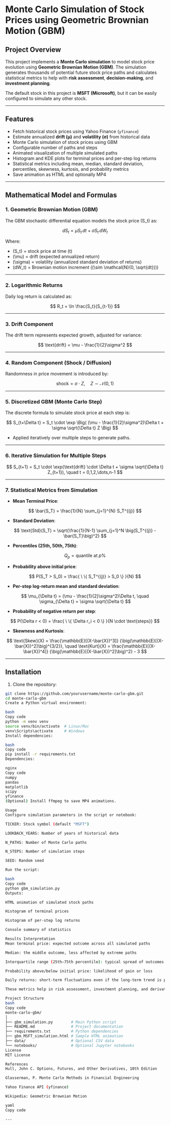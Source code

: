 # Monte Carlo Simulation of Stock Prices using Geometric Brownian Motion (GBM)

## Project Overview

This project implements a **Monte Carlo simulation** to model stock price evolution using **Geometric Brownian Motion (GBM)**. The simulation generates thousands of potential future stock price paths and calculates statistical metrics to help with **risk assessment**, **decision-making**, and **investment planning**.  

The default stock in this project is **MSFT (Microsoft)**, but it can be easily configured to simulate any other stock.

---

## Features

- Fetch historical stock prices using Yahoo Finance (`yfinance`)  
- Estimate annualized **drift (μ)** and **volatility (σ)** from historical data  
- Monte Carlo simulation of stock prices using GBM  
- Configurable number of paths and steps  
- Animated visualization of multiple simulated paths  
- Histogram and KDE plots for terminal prices and per-step log returns  
- Statistical metrics including mean, median, standard deviation, percentiles, skewness, kurtosis, and probability metrics  
- Save animation as HTML and optionally MP4  

---

## Mathematical Model and Formulas

### 1. Geometric Brownian Motion (GBM)

The GBM stochastic differential equation models the stock price \(S_t\) as:

$$
dS_t = \mu S_t \, dt + \sigma S_t \, dW_t
$$

Where:

- \(S_t\) = stock price at time \(t\)  
- \(\mu\) = drift (expected annualized return)  
- \(\sigma\) = volatility (annualized standard deviation of returns)  
- \(dW_t\) = Brownian motion increment (\(\sim \mathcal{N}(0, \sqrt{dt})\))  

---

### 2. Logarithmic Returns

Daily log return is calculated as:

$$
R_t = \ln \frac{S_t}{S_{t-1}}
$$

---

### 3. Drift Component

The drift term represents expected growth, adjusted for variance:

$$
\text{drift} = \mu - \frac{1}{2}\sigma^2
$$

---

### 4. Random Component (Shock / Diffusion)

Randomness in price movement is introduced by:

$$
\text{shock} = \sigma \cdot Z, \quad Z \sim \mathcal{N}(0,1)
$$

---

### 5. Discretized GBM (Monte Carlo Step)

The discrete formula to simulate stock price at each step is:

$$
S_{t+\Delta t} = S_t \cdot 
\exp \Big( (\mu - \frac{1}{2}\sigma^2)\Delta t + \sigma \sqrt{\Delta t} Z \Big)
$$

- Applied iteratively over multiple steps to generate paths.

---

### 6. Iterative Simulation for Multiple Steps

$$
S_{t+1} = S_t \cdot \exp(\text{drift} \cdot \Delta t + \sigma \sqrt{\Delta t} Z_{t+1}), \quad t = 0,1,2,\dots,n-1
$$

---

### 7. Statistical Metrics from Simulation

- **Mean Terminal Price**:

$$
\bar{S_T} = \frac{1}{N} \sum_{j=1}^{N} S_T^{(j)}
$$

- **Standard Deviation**:

$$
\text{Std}(S_T) = \sqrt{\frac{1}{N-1} \sum_{j=1}^N 
\big(S_T^{(j)} - \bar{S_T}\big)^2}
$$

- **Percentiles (25th, 50th, 75th)**:

$$
Q_p = \text{quantile at } p\%
$$

- **Probability above initial price**:

$$
P(S_T > S_0) = \frac{ \ \{ S_T^{(j)} > S_0 \} }{N}
$$

- **Per-step log-return mean and standard deviation**:

$$
\mu_{\Delta t} = (\mu - \frac{1}{2}\sigma^2)\Delta t, \quad 
\sigma_{\Delta t} = \sigma \sqrt{\Delta t}
$$

- **Probability of negative return per step**:

$$
P(\Delta r < 0) = 
\frac{ \ \{ \Delta r_i < 0 \} }{N \cdot \text{steps}}
$$

- **Skewness and Kurtosis**:

$$
\text{Skew}(X) = 
\frac{\mathbb{E}[(X-\bar{X})^3]}
{\big(\mathbb{E}[(X-\bar{X})^2]\big)^{3/2}}, \quad
\text{Kurt}(X) = 
\frac{\mathbb{E}[(X-\bar{X})^4]}
{\big(\mathbb{E}[(X-\bar{X})^2]\big)^2} - 3
$$

---

## Installation

1. Clone the repository:

```bash
git clone https://github.com/yourusername/monte-carlo-gbm.git
cd monte-carlo-gbm
Create a Python virtual environment:

bash
Copy code
python -m venv venv
source venv/bin/activate  # Linux/Mac
venv\Scripts\activate     # Windows
Install dependencies:

bash
Copy code
pip install -r requirements.txt
Dependencies:

nginx
Copy code
numpy
pandas
matplotlib
scipy
yfinance
(Optional) Install ffmpeg to save MP4 animations.

Usage
Configure simulation parameters in the script or notebook:

TICKER: Stock symbol (default "MSFT")

LOOKBACK_YEARS: Number of years of historical data

N_PATHS: Number of Monte Carlo paths

N_STEPS: Number of simulation steps

SEED: Random seed

Run the script:

bash
Copy code
python gbm_simulation.py
Outputs:

HTML animation of simulated stock paths

Histogram of terminal prices

Histogram of per-step log returns

Console summary of statistics

Results Interpretation
Mean terminal price: expected outcome across all simulated paths

Median: the middle outcome, less affected by extreme paths

Interquartile range (25th–75th percentile): typical spread of outcomes

Probability above/below initial price: likelihood of gain or loss

Daily returns: short-term fluctuations even if the long-term trend is positive

These metrics help in risk assessment, investment planning, and derivative pricing.

Project Structure
bash
Copy code
monte-carlo-gbm/
│
├── gbm_simulation.py        # Main Python script
├── README.md                # Project documentation
├── requirements.txt         # Python dependencies
├── gbm_MSFT_simulation.html # Sample HTML animation
├── data/                    # Optional CSV data
└── notebooks/               # Optional Jupyter notebooks
License
MIT License

References
Hull, John C. Options, Futures, and Other Derivatives, 10th Edition

Glasserman, P. Monte Carlo Methods in Financial Engineering

Yahoo Finance API (yfinance)

Wikipedia: Geometric Brownian Motion

yaml
Copy code

---
